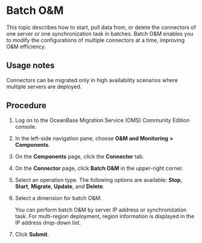 # Batch O\&M 

This topic describes how to start, pull data from, or delete the connectors of one server or one synchronization task in batches. Batch O\&M enables you to modify the configurations of multiple connectors at a time, improving O\&M efficiency. 

## Usage notes 

Connectors can be migrated only in high availability scenarios where multiple servers are deployed.

## Procedure 

1. Log on to the OceanBase Migration Service (OMS) Community Edition console.

   

2. In the left-side navigation pane, choose **O\&M and Monitoring** **\>** **Components**.


3. On the **Components** page, click the **Connector** tab.

   

4. On the **Connector** page, click **Batch O\&M** in the upper-right corner.

   

5. Select an operation type. The following options are available: **Stop**, **Start**, **Migrate**, **Update**, and **Delete**.

   

6. Select a dimension for batch O\&M. 

   You can perform batch O\&M by server IP address or synchronization task. For multi-region deployment, region information is displayed in the IP address drop-down list. 

   

7. Click **Submit**.

   



